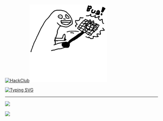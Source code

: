 [![HackClub](https://assets.hackclub.com/flag-orpheus-left.svg)](https://hackclub.com/clubs/)[![DinoSlapBug](https://github.com/hackclub/dinosaurs/blob/main/64Dev_dinoSlapBug.png)](https://github.com/hackclub)

[![Typing SVG](https://readme-typing-svg.demolab.com?font=Fira+Code&pause=1000&color=0FF700&width=435&lines=i+am+6ix4+Thailad+young+web+dev)](https://git.io/typing-svg)


---
<p>
    <a href="https://vaunt.dev">
        <img src="https://api.vaunt.dev/v1/github/entities/6ix4/contributions?format=svg&private=true" width="350" />
    </a>
</p>
<p>
  <img src="https://api.vaunt.dev/v1/github/entities/6ix4/achievements?format=svg&limit=3" width="350" />
</p>
